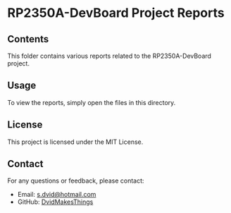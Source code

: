 # RP2350A-DevBoard Project Reports

## Contents
This folder contains various reports related to the RP2350A-DevBoard project.

## Usage
To view the reports, simply open the files in this directory.

## License
This project is licensed under the MIT License.

## Contact
For any questions or feedback, please contact:
- Email: [s.dvid@hotmail.com](mailto:s.dvid@hotmail.com)
- GitHub: [DvidMakesThings](https://github.com/DvidMakesThings)